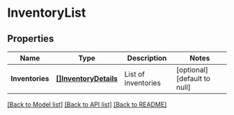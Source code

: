 # InventoryList

## Properties
Name | Type | Description | Notes
------------ | ------------- | ------------- | -------------
**Inventories** | [**[]InventoryDetails**](InventoryDetails.md) | List of inventories | [optional] [default to null]

[[Back to Model list]](../README.md#documentation-for-models) [[Back to API list]](../README.md#documentation-for-api-endpoints) [[Back to README]](../README.md)

